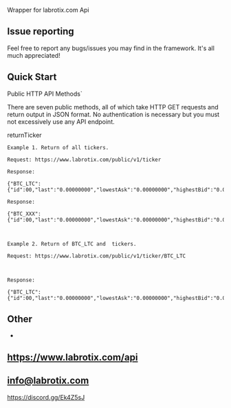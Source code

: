 
Wrapper for labrotix.com Api

## Issue reporting
Feel free to report any bugs/issues you may find in the framework. It's all much appreciated!

## Quick Start

Public HTTP API Methods`


There are seven public methods, all of which take HTTP GET requests and return output in JSON format. No authentication is necessary but you must not excessively use any API endpoint.

returnTicker
```
Example 1. Return of all tickers.

Request: https://www.labrotix.com/public/v1/ticker

Response:

{"BTC_LTC":{"id":00,"last":"0.00000000","lowestAsk":"0.00000000","highestBid":"0.00000000","percentChange":"0.00","baseVolume":"0.00000000","quoteVolume":"0.00000000","isFrozen":"0","high24hr":"0.00000000","low24hr":"0.00000000"}}

Response:

{"BTC_XXX":{"id":00,"last":"0.00000000","lowestAsk":"0.00000000","highestBid":"0.00000000","percentChange":"0.00","baseVolume":"0.00000000","quoteVolume":"0.00000000","isFrozen":"0","high24hr":"0.00000000","low24hr":"0.00000000"}}

 

Example 2. Return of BTC_LTC and  tickers.

Request: https://www.labrotix.com/public/v1/ticker/BTC_LTC

 

Response:

{"BTC_LTC":{"id":00,"last":"0.00000000","lowestAsk":"0.00000000","highestBid":"0.00000000","percentChange":"0.00","baseVolume":"0.00000000","quoteVolume":"0.00000000","isFrozen":"0","high24hr":"0.00000000","low24hr":"0.00000000"}}
```


## Other
-
https://www.labrotix.com/api
-
info@labrotix.com
-
https://discord.gg/Ek4Z5sJ
